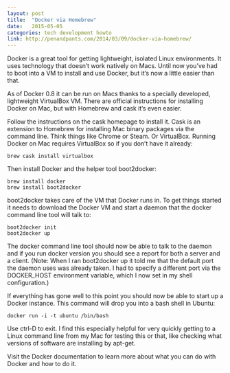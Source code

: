 ```yaml
---
layout: post
title:  "Docker via Homebrew"
date:   2015-05-05
categories: tech development howto
link: http://penandpants.com/2014/03/09/docker-via-homebrew/
---
```


Docker is a great tool for getting lightweight, isolated Linux environments. It uses technology that doesn’t work natively on Macs. Until now you’ve had to boot into a VM to install and use Docker, but it’s now a little easier than that.

As of Docker 0.8 it can be run on Macs thanks to a specially developed, lightweight VirtualBox VM. There are official instructions for installing Docker on Mac, but with Homebrew and cask it’s even easier.

Follow the instructions on the cask homepage to install it. Cask is an extension to Homebrew for installing Mac binary packages via the command line. Think things like Chrome or Steam. Or VirtualBox. Running Docker on Mac requires VirtualBox so if you don’t have it already:

````
brew cask install virtualbox
````

Then install Docker and the helper tool boot2docker:

````
brew install docker
brew install boot2docker
````

boot2docker takes care of the VM that Docker runs in. To get things started it needs to download the Docker VM and start a daemon that the docker command line tool will talk to:

````
boot2docker init
boot2docker up
````

The docker command line tool should now be able to talk to the daemon and if you run docker version you should see a report for both a server and a client. (Note: When I ran boot2docker up it told me that the default port the daemon uses was already taken. I had to specify a different port via the DOCKER_HOST environment variable, which I now set in my shell configuration.)

If everything has gone well to this point you should now be able to start up a Docker instance. This command will drop you into a bash shell in Ubuntu:

````
docker run -i -t ubuntu /bin/bash
````

Use ctrl-D to exit. I find this especially helpful for very quickly getting to a Linux command line from my Mac for testing this or that, like checking what versions of software are installing by apt-get.

Visit the Docker documentation to learn more about what you can do with Docker and how to do it.